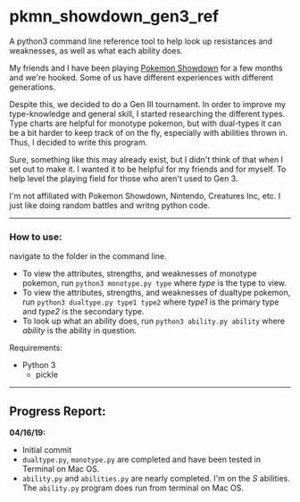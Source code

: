 # pkmn_showdown_gen3_ref
A python3 command line reference tool to help look up resistances and weaknesses, as well as what each ability does. 

My friends and I have been playing [Pokemon Showdown](https://pokemonshowdown.com/) for a few months and we're hooked. Some of us have different experiences with different generations. 

Despite this, we decided to do a Gen III tournament. In order to improve my type-knowledge and general skill, I started researching the different types. Type charts are helpful for monotype pokemon, but with dual-types it can be a bit harder to keep track of on the fly, especially with abilities thrown in. Thus, I decided to write this program.

Sure, something like this may already exist, but I didn't think of that when I set out to make it. I wanted it to be helpful for my friends and for myself. To help level the playing field for those who aren't used to Gen 3. 

I'm not affiliated with Pokemon Showdown, Nintendo, Creatures Inc, etc. I just like doing random battles and writng python code. 

---

### How to use: 

navigate to the folder in the command line. 
* To view the attributes, strengths, and weaknesses of monotype pokemon, run ```python3 monotype.py type``` where *type* is the type to view. 
* To view the attributes, strengths, and weaknesses of dualtype pokemon, run ```python3 dualtype.py type1 type2``` where *type1* is the primary type and *type2* is the secondary type.  
* To look up what an ability does, run ```python3 ability.py ability``` where *ability* is the ability in question. 


Requirements: 
* Python 3
  + pickle


---

## Progress Report: 

**04/16/19:** 
* Initial commit
* `dualtype.py`, `monotype.py` are completed and have been tested in Terminal on Mac OS. 
* `ability.py` and `abilities.py` are nearly completed. I'm on the *S* abilities. The `ability.py` program does run from terminal on Mac OS. 

